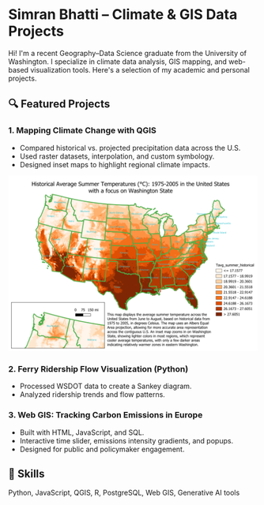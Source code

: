 # Simran Bhatti – Climate & GIS Data Projects

Hi! I'm a recent Geography–Data Science graduate from the University of Washington. I specialize in climate data analysis, GIS mapping, and web-based visualization tools. Here's a selection of my academic and personal projects.

## 🔍 Featured Projects

### 1. Mapping Climate Change with QGIS
- Compared historical vs. projected precipitation data across the U.S.
- Used raster datasets, interpolation, and custom symbology.
- Designed inset maps to highlight regional climate impacts.

![Climate Map](climate-map-qgis.png)

### 2. Ferry Ridership Flow Visualization (Python)
- Processed WSDOT data to create a Sankey diagram.
- Analyzed ridership trends and flow patterns.

### 3. Web GIS: Tracking Carbon Emissions in Europe
- Built with HTML, JavaScript, and SQL.
- Interactive time slider, emissions intensity gradients, and popups.
- Designed for public and policymaker engagement.

## 🧠 Skills
Python, JavaScript, QGIS, R, PostgreSQL, Web GIS, Generative AI tools
